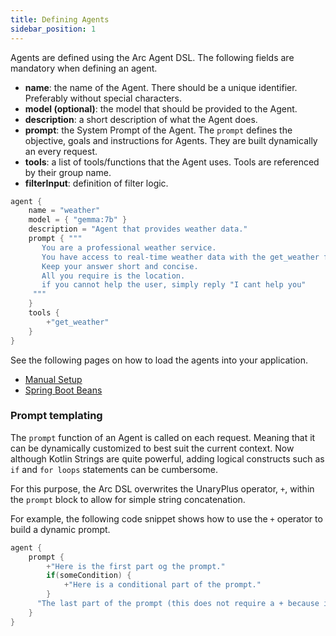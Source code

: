 ```yaml
---
title: Defining Agents
sidebar_position: 1
---
```


Agents are defined using the Arc Agent DSL.
The following fields are mandatory when defining an agent.

- **name**: the name of the Agent. There should be a unique identifier. Preferably without special characters.
- **model (optional)**: the model that should be provided to the Agent.
- **description**: a short description of what the Agent does.
- **prompt**: the System Prompt of the Agent.
  The `prompt` defines the objective, goals and instructions for Agents.
  They are built dynamically an every request.
- **tools**: a list of tools/functions that the Agent uses. Tools are referenced by their group name.
- **filterInput**: definition of filter logic. 

```kts
agent {
    name = "weather"
    model = { "gemma:7b" }
    description = "Agent that provides weather data."
    prompt { """
       You are a professional weather service.
       You have access to real-time weather data with the get_weather function.
       Keep your answer short and concise.
       All you require is the location.
       if you cannot help the user, simply reply "I cant help you"
     """
    }
    tools {
        +"get_weather"
    }
}
```

See the following pages on how to load the agents into your application.
- [Manual Setup](/docs/arc/manual_setup)
- [Spring Boot Beans](/docs/arc/spring/agent-beans)


### Prompt templating

The `prompt` function of an Agent is called on each request. 
Meaning that it can be dynamically customized to best suit the current context. 
Now although Kotlin Strings are quite powerful, 
adding logical constructs such as `if` and `for loops` statements can be cumbersome.

For this purpose, the Arc DSL overwrites the UnaryPlus operator, `+`, within the `prompt` block
to allow for simple string concatenation.

For example, the following code snippet shows how to use the `+` operator to build a dynamic prompt.
```kts
agent {
    prompt {
        +"Here is the first part og the prompt."
        if(someCondition) {
            +"Here is a conditional part of the prompt."
        }
      "The last part of the prompt (this does not require a + because it is automatically returned)."
    }
}
```

